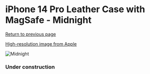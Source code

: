 # iPhone 14 Pro Leather Case with MagSafe - Midnight

[Return to previous page](/iphone_14)

[High-resolution image from Apple](https://store.storeimages.cdn-apple.com/8756/as-images.apple.com/is/MPPG3?wid=4500&hei=4500&fmt=png)

<div style="width: 384px"><img src="/everyphone/MPPG3.png" alt="Midnight"></div>

### Under construction
